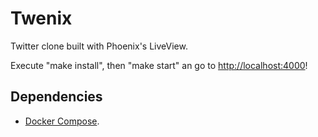 # Twenix

Twitter clone built with Phoenix's LiveView.

Execute "make install", then "make start" an go to [http://localhost:4000](http://localhost:4000)!

## Dependencies

- [Docker Compose](https://docs.docker.com/compose/install/).
